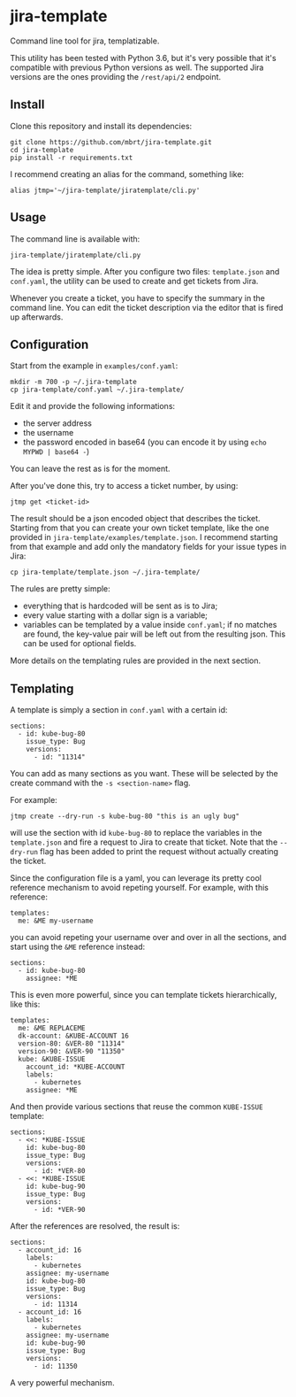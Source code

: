 # jira-template
Command line tool for jira, templatizable.

This utility has been tested with Python 3.6, but it's very possible that
it's compatible with previous Python versions as well. The supported Jira
versions are the ones providing the `/rest/api/2` endpoint.

## Install
Clone this repository and install its dependencies:

```
git clone https://github.com/mbrt/jira-template.git
cd jira-template
pip install -r requirements.txt
```

I recommend creating an alias for the command, something like:

```
alias jtmp='~/jira-template/jiratemplate/cli.py'
```

## Usage
The command line is available with:

```
jira-template/jiratemplate/cli.py
```

The idea is pretty simple. After you configure two files: `template.json` and
`conf.yaml`, the utility can be used to create and get tickets from Jira.

Whenever you create a ticket, you have to specify the summary in the command
line. You can edit the ticket description via the editor that is fired up
afterwards.

## Configuration
Start from the example in `examples/conf.yaml`:

```
mkdir -m 700 -p ~/.jira-template
cp jira-template/conf.yaml ~/.jira-template/
```

Edit it and provide the following informations:

* the server address
* the username
* the password encoded in base64 (you can encode it by using `echo MYPWD | base64 -`)

You can leave the rest as is for the moment.

After you've done this, try to access a ticket number, by using:

```
jtmp get <ticket-id>
```

The result should be a json encoded object that describes the ticket.
Starting from that you can create your own ticket template, like the one
provided in `jira-template/examples/template.json`. I recommend starting from
that example and add only the mandatory fields for your issue types in Jira:

```
cp jira-template/template.json ~/.jira-template/
```

The rules are pretty simple:

* everything that is hardcoded will be sent as is to Jira;
* every value starting with a dollar sign is a variable;
* variables can be templated by a value inside `conf.yaml`; if no matches are
  found, the key-value pair will be left out from the resulting json. This
  can be used for optional fields.

More details on the templating rules are provided in the next section.

## Templating
A template is simply a section in `conf.yaml` with a certain id:

```
sections:
  - id: kube-bug-80
    issue_type: Bug
    versions:
      - id: "11314"
```

You can add as many sections as you want. These will be selected by the create
command with the `-s <section-name>` flag.

For example:

```
jtmp create --dry-run -s kube-bug-80 "this is an ugly bug"
```

will use the section with id `kube-bug-80` to replace the variables in the
`template.json` and fire a request to Jira to create that ticket. Note that the
`--dry-run` flag has been added to print the request without actually creating
the ticket.

Since the configuration file is a yaml, you can leverage its pretty cool
reference mechanism to avoid repeting yourself. For example, with this
reference:

```
templates:
  me: &ME my-username
```

you can avoid repeting your username over and over in all the sections, and
start using the `&ME` reference instead:

```
sections:
  - id: kube-bug-80
    assignee: *ME
```

This is even more powerful, since you can template tickets hierarchically, like
this:

```
templates:
  me: &ME REPLACEME
  dk-account: &KUBE-ACCOUNT 16
  version-80: &VER-80 "11314"
  version-90: &VER-90 "11350"
  kube: &KUBE-ISSUE
    account_id: *KUBE-ACCOUNT
    labels:
      - kubernetes
    assignee: *ME
```

And then provide various sections that reuse the common `KUBE-ISSUE` template:

```
sections:
  - <<: *KUBE-ISSUE
    id: kube-bug-80
    issue_type: Bug
    versions:
      - id: *VER-80
  - <<: *KUBE-ISSUE
    id: kube-bug-90
    issue_type: Bug
    versions:
      - id: *VER-90
```

After the references are resolved, the result is:

```
sections:
  - account_id: 16
    labels:
      - kubernetes
    assignee: my-username
    id: kube-bug-80
    issue_type: Bug
    versions:
      - id: 11314
  - account_id: 16
    labels:
      - kubernetes
    assignee: my-username
    id: kube-bug-90
    issue_type: Bug
    versions:
      - id: 11350
```

A very powerful mechanism.

